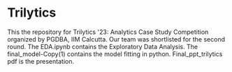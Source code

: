 # Trilytics
This the repository for Trilytics '23: Analytics Case Study Competition organized by PGDBA, IIM Calcutta.
Our team was shortlisted for the second round.
The EDA.ipynb contains the Exploratory Data Analysis.
The final_model-Copy(1) contains the model fitting in python.
Final_ppt_trilytics pdf is the presentation.
